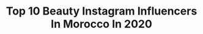 ---
title: Top 10 Beauty Instagram Influencers In Morocco In 2020
description: >-
  Find top beauty Instagram influencers in Morocco in 2020. Most popular hashtags: #morocco #marrakech #casablanca #lifestyle.
platform: Instagram
profiles:
  - username: "rababe_gyd"
    fullname: >-
      • 𝐑𝐀𝐁𝐀𝐁𝐄 رباب 𝐆𝐘𝐃 ✨
    location: "Morocco"
    followers: 62613
    engagement: 462
    commentsToLikes: 0.096671
    avatar: "https://scontent-lhr8-1.cdninstagram.com/v/t51.2885-19/s320x320/70493337_704632516667558_5335751203122839552_n.jpg?_nc_ht=scontent-lhr8-1.cdninstagram.com&_nc_ohc=T0iHrermNpoAX-Lwhoi&oh=3b8bd3be1f22b782204c517675e02064&oe=5EB99489"
    verified: false
    hashtags: "#weddingparty, #greentouch, #jumia, #makeupvideo"
  - username: "sarah_abyak"
    fullname: >-
      S A R O U N E T T E💄
    location: "Morocco"
    followers: 11308
    engagement: 577
    commentsToLikes: 0.069630
    avatar: "https://scontent-nrt1-1.cdninstagram.com/v/t51.2885-19/s320x320/88303489_244645446545514_7352068349494296576_n.jpg?_nc_ht=scontent-nrt1-1.cdninstagram.com&_nc_ohc=2SeDVtoQGXQAX-ADJJm&oh=5297b32d30b92cd40c2656d7e72bbc74&oe=5EAEB18F"
    verified: false
    hashtags: "#beldistyle, #pr, #maroccangirl, #dubai"
  - username: "happylittlefrenchie"
    fullname: >-
      Ouiame 💫
    location: "Morocco"
    followers: 9020
    engagement: 546
    commentsToLikes: 0.194551
    avatar: "https://scontent-lhr8-1.cdninstagram.com/v/t51.2885-19/s320x320/69456438_3097005803674791_4124220656399155200_n.jpg?_nc_ht=scontent-lhr8-1.cdninstagram.com&_nc_ohc=xMUg7muJUb4AX9lyPU3&oh=700dfdaaaa1ef916555c6a027550ec5f&oe=5EBB63A3"
    verified: false
    hashtags: "#jewelry, #green, #balenciagashoes, #baby2020"
  - username: "malak_beauteam"
    fullname: >-
      𝙼𝚊𝚕𝚊𝚔 𝚃𝚘𝚞𝚖𝚒
    location: "Morocco"
    followers: 8871
    engagement: 731
    commentsToLikes: 0.034207
    avatar: "https://scontent-hkt1-1.cdninstagram.com/v/t51.2885-19/s320x320/83060283_219043272452467_8945831971741761536_n.jpg?_nc_ht=scontent-hkt1-1.cdninstagram.com&_nc_ohc=OhM8j5Noh7YAX_YmW41&oh=2b200070f9f771d4825e90c8ec351394&oe=5EA09CC3"
    verified: false
    hashtags: "#women, #instagrammers, #vacation, #girlsday"
  - username: "kaoutar_chennoune"
    fullname: >-
      Miss Maroc 2020/2021👸🏻
    location: "Morocco"
    followers: 15534
    engagement: 343
    commentsToLikes: 0.084468
    avatar: "https://scontent-ssn1-1.cdninstagram.com/v/t51.2885-19/s320x320/81214659_270595923901862_5888432125962616832_n.jpg?_nc_ht=scontent-ssn1-1.cdninstagram.com&_nc_ohc=rhdtVsFxXqQAX_x5Enz&oh=349b0cfd8b44c95fdd9becf5eaab6be2&oe=5E9E34EC"
    verified: false
    hashtags: "#sports, #photographylife, #missmaroc2018, #hijaberscommunity"
  - username: "shardsss.f"
    fullname: >-
      RARE.
    location: "Morocco"
    followers: 15702
    engagement: 670
    commentsToLikes: 0.013922
    avatar: "https://scontent-lhr8-1.cdninstagram.com/v/t51.2885-19/s320x320/90094148_245116276621116_962231424885194752_n.jpg?_nc_ht=scontent-lhr8-1.cdninstagram.com&_nc_ohc=vph4yXrJq9IAX9-LeEC&oh=5507524fa1392a12b531dc4f6fbe3e7e&oe=5EB8E646"
    verified: false
    hashtags: ""
  - username: "tutivargasm"
    fullname: >-
      TUTI VARGAS
    location: "Morocco"
    followers: 903321
    engagement: 313
    commentsToLikes: 0.058122
    avatar: "https://scontent-ams4-1.cdninstagram.com/v/t51.2885-19/s320x320/82718684_2704852632943099_7359177765909692416_n.jpg?_nc_ht=scontent-ams4-1.cdninstagram.com&_nc_ohc=rQLmW4v-1ZkAX_pjaaN&oh=58b96fbb50e983bfb53c88ce09a7d1e2&oe=5EB57A9A"
    verified: true
    hashtags: "#hoola, #stradilooks, #tutimakeup, #tutihairstyle"
  - username: "kaoutarberrani"
    fullname: >-
      الانستغرام الرسمي لكوثر براني
    location: "Morocco"
    followers: 1206763
    engagement: 144
    commentsToLikes: 0.010420
    avatar: "https://scontent-lhr8-1.cdninstagram.com/v/t51.2885-19/s320x320/21879179_146910469249537_9139539339003297792_n.jpg?_nc_ht=scontent-lhr8-1.cdninstagram.com&_nc_ohc=wKLrEH0oTukAX-2LoH9&oh=a95d02de7d4f6a0b5d0713f990446a52&oe=5EBA36CC"
    verified: true
    hashtags: "#instaartist, #gallery, #pencil, #print"
  - username: "joridchaz"
    fullname: >-
      chahinez caroline florstad ✪
    location: "Morocco"
    followers: 182075
    engagement: 551
    commentsToLikes: 0.034526
    avatar: "https://scontent-lht6-1.cdninstagram.com/v/t51.2885-19/s320x320/68667295_3162105167194377_1370880954461061120_n.jpg?_nc_ht=scontent-lht6-1.cdninstagram.com&_nc_ohc=_M1mTQdJ-vMAX_75PgE&oh=d4c5db85ae52c0a6a4671f9fa8b37d5e&oe=5EB9872D"
    verified: false
    hashtags: ""
  - username: "meryem_matradi_officiel"
    fullname: >-
      MERYEM • MATRADI
    location: "Morocco"
    followers: 229658
    engagement: 56
    commentsToLikes: 0.018938
    avatar: "https://scontent-lhr8-1.cdninstagram.com/v/t51.2885-19/s320x320/92703578_681985885950962_6940176093840146432_n.jpg?_nc_ht=scontent-lhr8-1.cdninstagram.com&_nc_ohc=3_E5JElFlZgAX8DV1tn&oh=fe54656626cf81b46bcb50107fac7764&oe=5EBB01DA"
    verified: false
    hashtags: "#tetouan, #food, #caftanmarocain, #caftan"
---